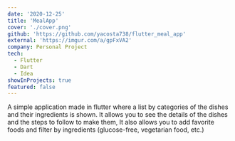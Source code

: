 ```yaml
---
date: '2020-12-25'
title: 'MealApp'
cover: './cover.png'
github: 'https://github.com/yacosta738/flutter_meal_app'
external: 'https://imgur.com/a/gpFxVA2'
company: Personal Project
tech:
  - Flutter
  - Dart
  - Idea
showInProjects: true 
featured: false
---
```


A simple application made in flutter where a list by categories of the dishes and their ingredients is shown. It allows you to see the details of the dishes and the steps to follow to make them, It also allows you to add favorite foods and filter by ingredients (glucose-free, vegetarian food, etc.)
